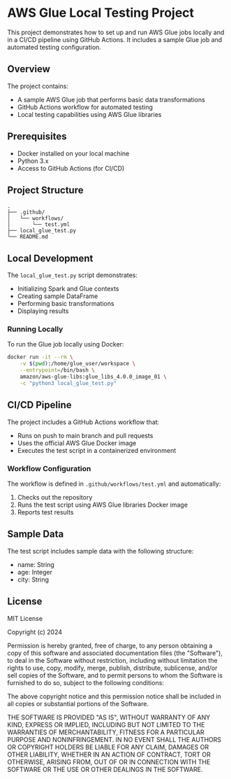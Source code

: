 # AWS Glue Local Testing Project

This project demonstrates how to set up and run AWS Glue jobs locally and in a CI/CD pipeline using GitHub Actions. It includes a sample Glue job and automated testing configuration.

## Overview

The project contains:
- A sample AWS Glue job that performs basic data transformations
- GitHub Actions workflow for automated testing
- Local testing capabilities using AWS Glue libraries

## Prerequisites

- Docker installed on your local machine
- Python 3.x
- Access to GitHub Actions (for CI/CD)

## Project Structure

```
.
├── .github/
│   └── workflows/
│       └── test.yml
├── local_glue_test.py
└── README.md
```

## Local Development

The `local_glue_test.py` script demonstrates:
- Initializing Spark and Glue contexts
- Creating sample DataFrame
- Performing basic transformations
- Displaying results

### Running Locally

To run the Glue job locally using Docker:

```bash
docker run -it --rm \
    -v $(pwd):/home/glue_user/workspace \
    --entrypoint=/bin/bash \
    amazon/aws-glue-libs:glue_libs_4.0.0_image_01 \
    -c "python3 local_glue_test.py"
```

## CI/CD Pipeline

The project includes a GitHub Actions workflow that:
- Runs on push to main branch and pull requests
- Uses the official AWS Glue Docker image
- Executes the test script in a containerized environment

### Workflow Configuration

The workflow is defined in `.github/workflows/test.yml` and automatically:
1. Checks out the repository
2. Runs the test script using AWS Glue libraries Docker image
3. Reports test results

## Sample Data

The test script includes sample data with the following structure:
- name: String
- age: Integer
- city: String

## License

MIT License

Copyright (c) 2024

Permission is hereby granted, free of charge, to any person obtaining a copy
of this software and associated documentation files (the "Software"), to deal
in the Software without restriction, including without limitation the rights
to use, copy, modify, merge, publish, distribute, sublicense, and/or sell
copies of the Software, and to permit persons to whom the Software is
furnished to do so, subject to the following conditions:

The above copyright notice and this permission notice shall be included in all
copies or substantial portions of the Software.

THE SOFTWARE IS PROVIDED "AS IS", WITHOUT WARRANTY OF ANY KIND, EXPRESS OR
IMPLIED, INCLUDING BUT NOT LIMITED TO THE WARRANTIES OF MERCHANTABILITY,
FITNESS FOR A PARTICULAR PURPOSE AND NONINFRINGEMENT. IN NO EVENT SHALL THE
AUTHORS OR COPYRIGHT HOLDERS BE LIABLE FOR ANY CLAIM, DAMAGES OR OTHER
LIABILITY, WHETHER IN AN ACTION OF CONTRACT, TORT OR OTHERWISE, ARISING FROM,
OUT OF OR IN CONNECTION WITH THE SOFTWARE OR THE USE OR OTHER DEALINGS IN THE
SOFTWARE.